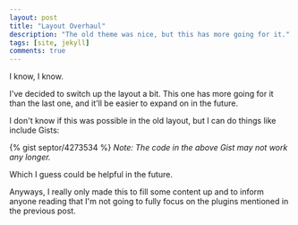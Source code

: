 ```yaml
---
layout: post
title: "Layout Overhaul"
description: "The old theme was nice, but this has more going for it."
tags: [site, jekyll]
comments: true
---
```


I know, I know.

I've decided to switch up the layout a bit. This one has more going for it than the last one, and it'll be easier to expand on in the future.

I don't know if this was possible in the old layout, but I can do things like include Gists:

{% gist septor/4273534 %}
_Note: The code in the above Gist may not work any longer._

Which I guess could be helpful in the future.

Anyways, I really only made this to fill some content up and to inform anyone reading that I'm not going to fully focus on the plugins mentioned in the previous post.
